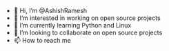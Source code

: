 - 👋 Hi, I’m @AshishRamesh
- 👀 I’m interested in working on open source projects
- 🌱 I’m currently learning Python and Linux
- 💞️ I’m looking to collaborate on open source projects
- 📫 How to reach me 
<!---
AshishRamesh/AshishRamesh is a ✨ special ✨ repository because its `README.md` (this file) appears on your GitHub profile.
You can click the Preview link to take a look at your changes.
--->
